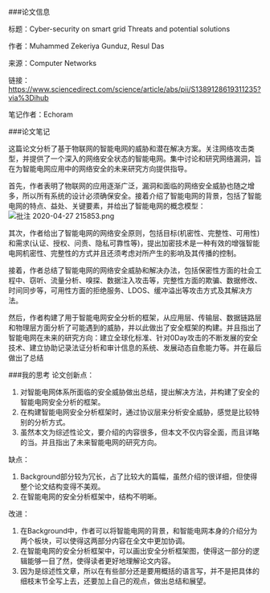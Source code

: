 ###论文信息

标题：Cyber-security on smart grid Threats and potential solutions

作者：Muhammed Zekeriya Gunduz, Resul Das

来源：Computer Networks

链接：https://www.sciencedirect.com/science/article/abs/pii/S1389128619311235?via%3Dihub

笔记作者：Echoram

###论文笔记

这篇论文分析了基于物联网的智能电网的威胁和潜在解决方案。关注网络攻击类型，并提供了一个深入的网络安全状态的智能电网。集中讨论和研究网络漏洞，旨在为智能电网应用中的网络安全的未来研究方向提供指导。

首先，作者表明了物联网的应用逐渐广泛，漏洞和面临的网络安全威胁也随之增多，所以所有系统的设计必须确保安全。接着介绍了智能电网的背景，包括了智能电网的特点、益处、关键要素，并给出了智能电网的概念模型：
![批注 2020-04-27 215853.png](https://i.loli.net/2020/04/27/TizSlJmGEHpZrDh.png)

其次，作者给出了智能电网的网络安全原则，包括目标(机密性、完整性、可用性)和需求(认证、授权、问责、隐私可靠性等)，提出加密技术是一种有效的增强智能电网机密性、完整性的方式并且还须考虑对所产生的影响及其传播的控制。


接着，作者总结了智能电网的网络安全威胁和解决办法，包括保密性方面的社会工程中、窃听、流量分析、嗅探、数据注入攻击等，完整性方面的欺骗、数据修改、时间同步等，可用性方面的拒绝服务、LDOS、缓冲溢出等攻击方式及其解决方法。

然后，作者构建了用于智能电网安全分析的框架，从应用层、传输层、数据链路层和物理层方面分析了可能遇到的威胁，并以此做出了安全框架的构建。并且指出了智能电网在未来的研究方向：建立全球化标准、针对0Day攻击的不断发展的安全技术、建立协助记录法证分析和审计信息的系统、发展动态自愈能力等。并在最后做出了总结

###我的思考
论文创新点：

1. 对智能电网体系所面临的安全威胁做出总结，提出解决方法，并构建了安全的智能电网安全分析的框架。
2. 在构建智能电网安全分析框架时，通过协议层来分析安全威胁，感觉是比较特别的分析方式。
3. 虽然本文为综述性论文，要介绍的内容很多，但本文不仅内容全面，而且详略的当。并且指出了未来智能电网的研究方向。

缺点：

1. Background部分较为冗长，占了比较大的篇幅，虽然介绍的很详细，但使得整个论文结构变得不美观。
2. 在智能电网的安全分析框架中，结构不明晰。

改进：

1. 在Background中，作者可以将智能电网的背景，和智能电网本身的介绍分为两个板块，可以使得这两部分内容在全文中更加协调。
2. 在智能电网的安全分析框架中，可以画出安全分析框架图，使得这一部分的逻辑能够一目了然，使得读者更好地理解论文内容。
3. 因为是综述性文章，所以在有些部分还是要用概括的语言写，并不是把具体的细枝末节全写上去，还要加上自己的观点，做出总结和展望。
